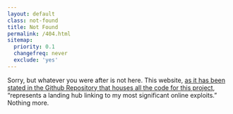 ```yaml
---
layout: default
class: not-found
title: Not Found
permalink: /404.html
sitemap:
  priority: 0.1
  changefreq: never
  exclude: 'yes'
---
```


Sorry, but whatever you were after is not here. This website, <a href="https://github.com/abledaccess/johnnydaux.org" rel="external">as it has been stated in the Github Repository that houses all the code for this project</a>, &ldquo;represents a landing hub linking to my most significant online exploits.&rdquo; Nothing more.